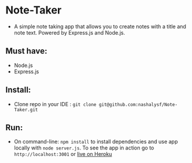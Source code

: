# Note-Taker
* A simple note taking app that allows you to create notes with a title and note text. Powered by Express.js and Node.js.
## Must have:
* Node.js
* Express.js
## Install:
* Clone repo in your IDE : `git clone git@github.com:nashalysf/Note-Taker.git`
## Run:
* On command-line: `npm install` to install dependencies and use app locally with `node server.js`. To see the app in action go to `http://localhost:3001` or [live on Heroku](https://note-taker-08.herokuapp.com/)
